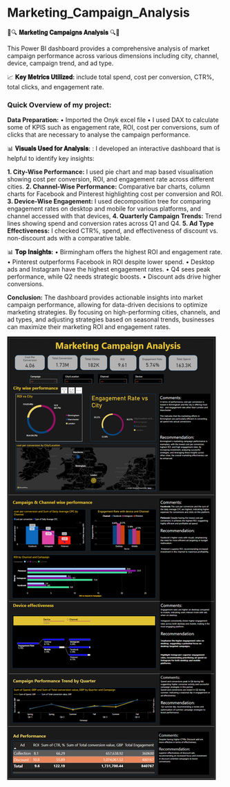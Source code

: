 # Marketing_Campaign_Analysis

🌟🔍 **𝐌𝐚𝐫𝐤𝐞𝐭𝐢𝐧𝐠 𝐂𝐚𝐦𝐩𝐚𝐢𝐠𝐧𝐬 𝐀𝐧𝐚𝐥𝐲𝐬𝐢𝐬** 🔍🌟

This Power BI dashboard provides a comprehensive analysis of market campaign performance across various dimensions including city, channel, device, campaign trend, and ad type. 

📈 **𝐊𝐞𝐲 𝐌𝐞𝐭𝐫𝐢𝐜𝐬 𝐔𝐭𝐢𝐥𝐢𝐳𝐞𝐝:** include total spend, cost per conversion, CTR%, total clicks, and engagement rate.


### **Quick Overview of my project:**

**Data Preparation:**
•	Imported the Onyk excel file 
•	I used DAX to calculate some of KPIS such as engagement rate, ROI, cost per conversions, sum of clicks that are necessary to analyse the campaign performance.

📊 **𝐕𝐢𝐬𝐮𝐚𝐥𝐬 𝐔𝐬𝐞𝐝 𝐟𝐨𝐫 𝐀𝐧𝐚𝐥𝐲𝐬𝐢𝐬:**
 :
I developed an interactive dashboard that is helpful to identify key insights:

**1.	City-Wise Performance:**
I used pie chart and map based visualisation showing cost per conversion, ROI, and engagement rate across different cities.
**2.	Channel-Wise Performance:**
Comparative bar charts, column charts for Facebook and Pinterest highlighting cost per conversion and ROI.
**3.	Device-Wise Engagement:**
I used decomposition tree for comparing engagement rates on desktop and mobile for various platforms, and channel accessed with that devices,
**4.	Quarterly Campaign Trends:**
Trend lines showing spend and conversion rates across Q1 and Q4.
**5.	Ad Type Effectiveness:**
I checked CTR%, spend, and effectiveness of discount vs. non-discount ads with a comparative table.

📊 **𝐓𝐨𝐩 𝐈𝐧𝐬𝐢𝐠𝐡𝐭𝐬:**
•	Birmingham offers the highest ROI and engagement rate.
•	Pinterest outperforms Facebook in ROI despite lower spend.
•	Desktop ads and Instagram have the highest engagement rates.
•	Q4 sees peak performance, while Q2 needs strategic boosts.
•	Discount ads drive higher conversions.

**Conclusion:**
The dashboard provides actionable insights into market campaign performance, allowing for data-driven decisions to optimize marketing strategies. By focusing on high-performing cities, channels, and ad types, and adjusting strategies based on seasonal trends, businesses can maximize their marketing ROI and engagement rates.


![alt text](https://github.com/ankitamanna1/Marketing_Campaign_Analysis/blob/main/Onyx_Data_Marketing_Campaign_Analysis.png?raw=true)
